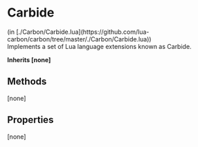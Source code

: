 <link href="style.css" rel="stylesheet" type="text/css"/>
<h1 class="class-title">Carbide</h1>
<span class="file-link">(in [./Carbon/Carbide.lua](https://github.com/lua-carbon/carbon/tree/master/./Carbon/Carbide.lua))</span><br/>
Implements a set of Lua language extensions known as Carbide.

**Inherits [none]**

## Methods
[none]

## Properties
[none]
